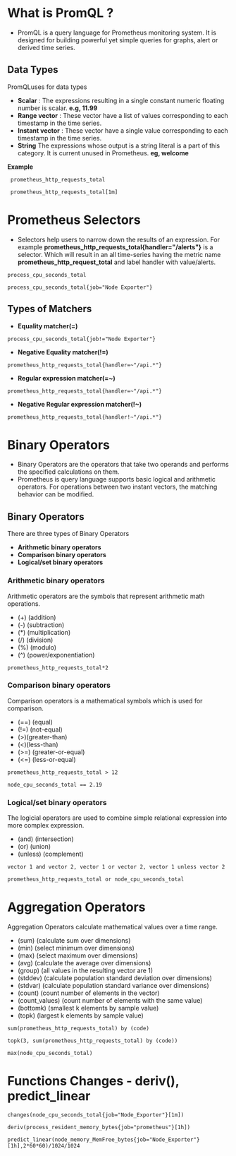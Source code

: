 # What is PromQL ?

- PromQL is a query language for Prometheus monitoring system. It is designed for building powerful yet simple queries for graphs, alert or derived time series.

## Data Types

PromQLuses for data types

- **Scalar** : The expressions resulting in a single constant numeric floating number is scalar. **e.g, 11.99**
- **Range vector** : These vector have a list of values corresponding to each timestamp in the time series.
- **Instant vector** : These vector have a single value corresponding to each timestamp in the time series.
- **String** The expressions whose output is a string literal is a part of this category. It is current unused in Prometheus. **eg, welcome**

**Example**

```shell
 prometheus_http_requests_total

 prometheus_http_requests_total[1m]
```

# Prometheus Selectors

- Selectors help users to narrow down the results of an expression. For example **prometheus_http_requests_total{handler="/alerts"}** is a selector. Which will result in an all time-series having the metric name **prometheus_http_request_total** and label handler with value/alerts.

```shell
process_cpu_seconds_total

process_cpu_seconds_total{job="Node Exporter"}
```

## Types of Matchers

- **Equality matcher(=)**

```shell
process_cpu_seconds_total{job!="Node Exporter"}
```

- **Negative Equality matcher(!=)**

```shell
prometheus_http_requests_total{handler=~"/api.*"}
```

- **Regular expression matcher(=~)**

```shell
prometheus_http_requests_total{handler=~"/api.*"}
```

- **Negative Regular expression matcher(!~)**

```shell
prometheus_http_requests_total{handler!~"/api.*"}
```

# Binary Operators

- Binary Operators are the operators that take two operands and performs the specified calculations on them.
- Prometheus is query language supports basic logical and arithmetic operators. For operations between two instant vectors, the matching behavior can be modified.

## Binary Operators

There are three types of Binary Operators

- **Arithmetic binary operators**
- **Comparison binary operators**
- **Logical/set binary operators**

### Arithmetic binary operators

Arithmetic operators are the symbols that represent arithmetic math operations.

- (+) (addition)
- (-) (subtraction)
- (\*) (multiplication)
- (/) (division)
- (%) (modulo)
- (^) (power/exponentiation)

```shell
prometheus_http_requests_total*2
```

### Comparison binary operators

Comparison operators is a mathematical symbols which is used for comparison.

- (==) (equal)
- (!=) (not-equal)
- (>)(greater-than)
- (<)(less-than)
- (>=) (greater-or-equal)
- (<=) (less-or-equal)

```shell
prometheus_http_requests_total > 12

node_cpu_seconds_total == 2.19
```

### Logical/set binary operators

The logicial operators are used to combine simple relational expression into more complex expression.

- (and) (intersection)
- (or) (union)
- (unless) (complement)

```shell
vector 1 and vector 2, vector 1 or vector 2, vector 1 unless vector 2

prometheus_http_requests_total or node_cpu_seconds_total
```

# Aggregation Operators

Aggregation Operators calculate mathematical values over a time range.

- (sum) (calculate sum over dimensions)
- (min) (select minimum over dimensions)
- (max) (select maximum over dimensions)
- (avg) (calculate the average over dimensions)
- (group) (all values in the resulting vector are 1)
- (stddev) (calculate population standard deviation over dimensions)
- (stdvar) (calculate population standard variance over dimensions)
- (count) (count number of elements in the vector)
- (count_values) (count number of elements with the same value)
- (bottomk) (smallest k elements by sample value)
- (topk) (largest k elements by sample value)

```shell
sum(prometheus_http_requests_total) by (code)

topk(3, sum(prometheus_http_requests_total) by (code))

max(node_cpu_seconds_total)

```

# Functions Changes - deriv(), predict_linear

```shell
changes(node_cpu_seconds_total{job="Node_Exporter"}[1m])

deriv(process_resident_memory_bytes{job="prometheus"}[1h])

predict_linear(node_memory_MemFree_bytes{job="Node_Exporter"}[1h],2*60*60)/1024/1024
```

